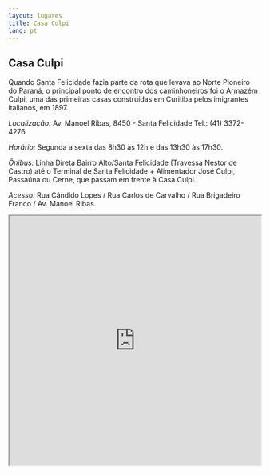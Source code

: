 ```yaml
---
layout: lugares
title: Casa Culpi
lang: pt
---
```


## Casa Culpi

Quando Santa Felicidade fazia parte da rota que levava ao Norte Pioneiro do Paraná, o principal ponto de encontro dos caminhoneiros foi o Armazém Culpi, uma das primeiras casas construídas em Curitiba pelos imigrantes italianos, em 1897.

*Localização:*
Av. Manoel Ribas, 8450 - Santa Felicidade
Tel.: (41) 3372-4276

*Horário:*
Segunda a sexta das 8h30 às 12h e das 13h30 às 17h30.

*Ônibus:*
Linha Direta Bairro Alto/Santa Felicidade (Travessa Nestor de Castro) até o Terminal de Santa Felicidade + Alimentador José Culpi, Passaúna ou Cerne, que passam em frente à Casa Culpi.

*Acesso:*
Rua Cândido Lopes / Rua Carlos de Carvalho / Rua Brigadeiro Franco / Av. Manoel Ribas.

<iframe style="width:100%; height:500px;" src="https://a.tiles.mapbox.com/v3/nolram.iib01c3o/attribution,zoompan,zoomwheel,geocoder,share.html"></iframe>
